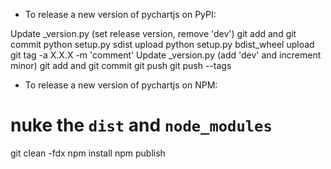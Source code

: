 - To release a new version of pychartjs on PyPI:

Update _version.py (set release version, remove 'dev')
git add and git commit
python setup.py sdist upload
python setup.py bdist_wheel upload
git tag -a X.X.X -m 'comment'
Update _version.py (add 'dev' and increment minor)
git add and git commit
git push
git push --tags

- To release a new version of pychartjs on NPM:

# nuke the  `dist` and `node_modules`
git clean -fdx
npm install
npm publish
